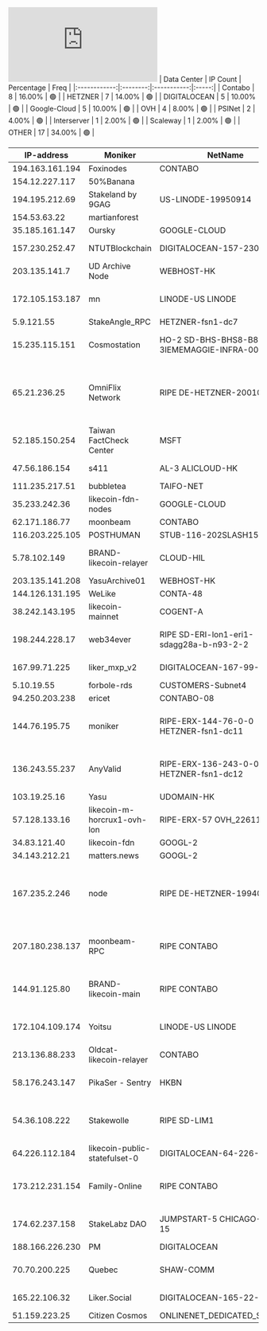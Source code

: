 ![Diagramm](https://github.com/obajay/StateSync-snapshots/blob/main/Projects/Likecoin/1/README.md)
| Data Center | IP Count | Percentage | Freq |
|:------------:|:--------:|:-----------:|:-----:|
| Contabo | 8 | 16.00% | 🟢 |
| HETZNER | 7 | 14.00% | 🟢 |
| DIGITALOCEAN | 5 | 10.00% | 🟢 |
| Google-Cloud | 5 | 10.00% | 🟢 |
| OVH | 4 | 8.00% | 🟢 |
| PSINet | 2 | 4.00% | 🟢 |
| Interserver | 1 | 2.00% | 🟢 |
| Scaleway | 1 | 2.00% | 🟢 |
| OTHER | 17 | 34.00% | 🟢 |

<!-- START_TABLE -->
| IP-address | Moniker | NetName | Organization |
|-------------|-------------|-------------|-------------|
| 194.163.161.194 | Foxinodes | CONTABO |  |
| 154.12.227.117 | 50%Banana |  |  |
| 194.195.212.69 | Stakeland by 9GAG | US-LINODE-19950914 | Linode, LLC |
| 154.53.63.22 | martianforest |  |  |
| 35.185.161.147 | Oursky | GOOGLE-CLOUD | Google LLC |
| 157.230.252.47 | NTUTBlockchain | DIGITALOCEAN-157-230-0-0 | DigitalOcean, LLC |
| 203.135.141.7 | UD Archive Node | WEBHOST-HK |  |
| 172.105.153.187 | mn | LINODE-US LINODE | Akamai Technologies, Inc. Linode |
| 5.9.121.55 | StakeAngle_RPC | HETZNER-fsn1-dc7 |  |
| 15.235.115.151 | Cosmostation | HO-2 SD-BHS-BHS8-B811B-3IEMEMAGGIE-INFRA-002-1-2 | OVH Hosting, Inc. OVH Hosting, Inc. |
| 65.21.236.25 | OmniFlix Network | RIPE DE-HETZNER-20010926 | RIPE Network Coordination Centre Hetzner Online GmbH Hetzner Online GmbH |
| 52.185.150.254 | Taiwan FactCheck Center | MSFT | Microsoft Corporation |
| 47.56.186.154 | s411 | AL-3 ALICLOUD-HK | Alibaba Cloud LLC |
| 111.235.217.51 | bubbletea | TAIFO-NET |  |
| 35.233.242.36 | likecoin-fdn-nodes | GOOGLE-CLOUD | Google LLC |
| 62.171.186.77 | moonbeam | CONTABO | Contabo GmbH |
| 116.203.225.105 | POSTHUMAN | STUB-116-202SLASH15 |  |
| 5.78.102.149 | BRAND-likecoin-relayer | CLOUD-HIL | Hetzner Online GmbH Hetzner Online GmbH |
| 203.135.141.208 | YasuArchive01 | WEBHOST-HK |  |
| 144.126.131.195 | WeLike | CONTA-48 | Contabo Inc. |
| 38.242.143.195 | likecoin-mainnet | COGENT-A | PSINet, Inc. |
| 198.244.228.17 | web34ever | RIPE SD-ERI-lon1-eri1-sdagg28a-b-n93-2-2 | RIPE Network Coordination Centre OVH Ltd |
| 167.99.71.225 | liker_mxp_v2 | DIGITALOCEAN-167-99-0-0 | DigitalOcean, LLC |
| 5.10.19.55 | forbole-rds | CUSTOMERS-Subnet4 |  |
| 94.250.203.238 | ericet | CONTABO-08 | Contabo GmbH |
| 144.76.195.75 | moniker | RIPE-ERX-144-76-0-0 HETZNER-fsn1-dc11 | RIPE Network Coordination Centre Hetzner Online GmbH |
| 136.243.55.237 | AnyValid | RIPE-ERX-136-243-0-0 HETZNER-fsn1-dc12 | RIPE Network Coordination Centre Hetzner Online GmbH |
| 103.19.25.16 | Yasu | UDOMAIN-HK |  |
| 57.128.133.16 | likecoin-m-horcrux1-ovh-lon | RIPE-ERX-57 OVH_226110557 | RIPE Network Coordination Centre OVH Ltd |
| 34.83.121.40 | likecoin-fdn | GOOGL-2 | Google LLC |
| 34.143.212.21 | matters.news | GOOGL-2 | Google LLC |
| 167.235.2.246 | node | RIPE DE-HETZNER-19940405 | RIPE Network Coordination Centre Hetzner Online GmbH Hetzner Online GmbH |
| 207.180.238.137 | moonbeam-RPC | RIPE CONTABO | RIPE Network Coordination Centre Contabo GmbH |
| 144.91.125.80 | BRAND-likecoin-main | RIPE CONTABO | RIPE Network Coordination Centre Contabo GmbH |
| 172.104.109.174 | Yoitsu | LINODE-US LINODE | Akamai Technologies, Inc. Linode |
| 213.136.88.233 | Oldcat-likecoin-relayer | CONTABO | Contabo GmbH |
| 58.176.243.147 | PikaSer - Sentry | HKBN | Hong Kong Broadband Network Ltd |
| 54.36.108.222 | Stakewolle | RIPE SD-LIM1 | RIPE Network Coordination Centre OVH GmbH |
| 64.226.112.184 | likecoin-public-statefulset-0 | DIGITALOCEAN-64-226-64-0 | DigitalOcean, LLC |
| 173.212.231.154 | Family-Online | RIPE CONTABO | RIPE Network Coordination Centre Contabo GmbH |
| 174.62.237.158 | StakeLabz DAO | JUMPSTART-5 CHICAGO-CPE-15 | Comcast Cable Communications, LLC |
| 188.166.226.230 | PM | DIGITALOCEAN |  |
| 70.70.200.225 | Quebec | SHAW-COMM | Shaw Communications Inc. |
| 165.22.106.32 | Liker.Social | DIGITALOCEAN-165-22-0-0 | DigitalOcean, LLC |
| 51.159.223.25 | Citizen Cosmos | ONLINENET_DEDICATED_SERVERS | Scaleway |

<!-- END_TABLE -->